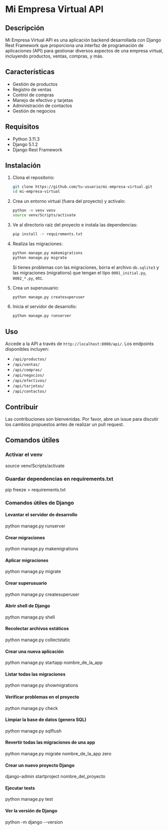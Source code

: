 # Mi Empresa Virtual API

## Descripción
Mi Empresa Virtual API es una aplicación backend desarrollada con Django Rest Framework que proporciona una interfaz de programación de aplicaciones (API) para gestionar diversos aspectos de una empresa virtual, incluyendo productos, ventas, compras, y más.

## Características
- Gestión de productos
- Registro de ventas
- Control de compras
- Manejo de efectivo y tarjetas
- Administración de contactos
- Gestión de negocios

## Requisitos
- Python 3.11.3
- Django 5.1.2
- Django Rest Framework

## Instalación
1. Clona el repositorio:
   ```bash
   git clone https://github.com/tu-usuario/mi-empresa-virtual.git
   cd mi-empresa-virtual
   ```

2. Crea un entorno virtual (fuera del proyecto) y actívalo:
   ```bash
   python -m venv venv
   source venv/Scripts/activate
   ```

3. Ve al directorio raíz del proyecto e instala las dependencias:
   ```bash
   pip install -r requirements.txt
   ```

4. Realiza las migraciones:
   ```bash
   python manage.py makemigrations
   python manage.py migrate
   ```
   Si tienes problemas con las migraciones, borra el archivo `db.sqlite3` y las migraciones (migrations) que tengan el tipo `0001_initial.py`, `0002_*.py`, etc.

5. Crea un superusuario:
   ```bash
   python manage.py createsuperuser
   ```

6. Inicia el servidor de desarrollo:
   ```bash
   python manage.py runserver
   ```

## Uso
Accede a la API a través de `http://localhost:8000/api/`. Los endpoints disponibles incluyen:

- `/api/productos/`
- `/api/ventas/`
- `/api/compras/`
- `/api/negocios/`
- `/api/efectivos/`
- `/api/tarjetas/`
- `/api/contactos/`

## Contribuir
Las contribuciones son bienvenidas. Por favor, abre un issue para discutir los cambios propuestos antes de realizar un pull request.

## Comandos útiles

### Activar el venv
source venv/Scripts/activate

### Guardar dependencias en requirements.txt
pip freeze > requirements.txt

### Comandos útiles de Django

#### Levantar el servidor de desarrollo
python manage.py runserver

#### Crear migraciones
python manage.py makemigrations

#### Aplicar migraciones
python manage.py migrate

#### Crear superusuario
python manage.py createsuperuser

#### Abrir shell de Django
python manage.py shell

#### Recolectar archivos estáticos
python manage.py collectstatic

#### Crear una nueva aplicación
python manage.py startapp nombre_de_la_app

#### Listar todas las migraciones
python manage.py showmigrations

#### Verificar problemas en el proyecto
python manage.py check

#### Limpiar la base de datos (genera SQL)
python manage.py sqlflush

#### Revertir todas las migraciones de una app
python manage.py migrate nombre_de_la_app zero

#### Crear un nuevo proyecto Django
django-admin startproject nombre_del_proyecto

#### Ejecutar tests
python manage.py test

#### Ver la versión de Django
python -m django --version
